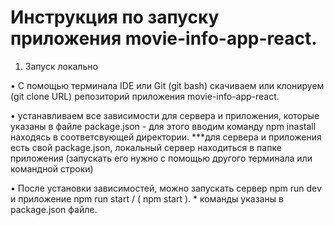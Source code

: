 # Инструкция по запуску приложения movie-info-app-react.

1.	Запуск локально

•	С помощью терминала IDE или Git (git bash) скачиваем или клонируем (git clone URL) репозиторий приложения movie-info-app-react.

•	устанавливаем все зависимости для сервера и приложения, которые указаны в файле package.json - для этого вводим команду npm inastall находясь в соответсвующей директории. ***для сервера и приложения есть свой package.json, локальный сервер находиться в папке приложения (запускать его нужно с помощью другого терминала или командной строки)

•	После установки зависимостей, можно запускать сервер npm run dev и приложение npm run start  / ( npm start ). * команды указаны в package.json файле.

